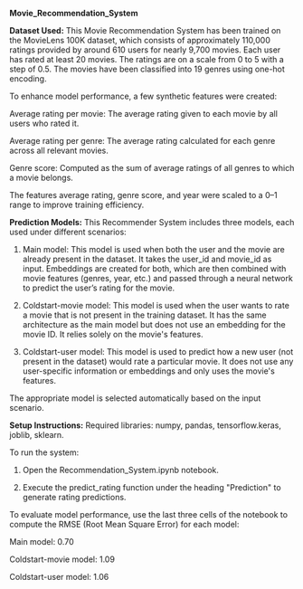 **Movie_Recommendation_System**


**Dataset Used:**
This Movie Recommendation System has been trained on the MovieLens 100K dataset, which consists of approximately 110,000 ratings provided by around 610 users for nearly 9,700 movies. Each user has rated at least 20 movies. The ratings are on a scale from 0 to 5 with a step of 0.5. The movies have been classified into 19 genres using one-hot encoding.

To enhance model performance, a few synthetic features were created:

Average rating per movie: The average rating given to each movie by all users who rated it.

Average rating per genre: The average rating calculated for each genre across all relevant movies.

Genre score: Computed as the sum of average ratings of all genres to which a movie belongs.


The features average rating, genre score, and year were scaled to a 0–1 range to improve training efficiency.


**Prediction Models:**
This Recommender System includes three models, each used under different scenarios:

1. Main model:
This model is used when both the user and the movie are already present in the dataset. It takes the user_id and movie_id as input. Embeddings are created for both, which are then combined with movie features (genres, year, etc.) and passed through a neural network to predict the user’s rating for the movie.


2. Coldstart-movie model:
This model is used when the user wants to rate a movie that is not present in the training dataset. It has the same architecture as the main model but does not use an embedding for the movie ID. It relies solely on the movie's features.


3. Coldstart-user model:
This model is used to predict how a new user (not present in the dataset) would rate a particular movie. It does not use any user-specific information or embeddings and only uses the movie's features.



The appropriate model is selected automatically based on the input scenario.


**Setup Instructions:**
Required libraries: numpy, pandas, tensorflow.keras, joblib, sklearn.

To run the system:

1. Open the Recommendation_System.ipynb notebook.


2. Execute the predict_rating function under the heading "Prediction" to generate rating predictions.



To evaluate model performance, use the last three cells of the notebook to compute the RMSE (Root Mean Square Error) for each model:

Main model: 0.70

Coldstart-movie model: 1.09

Coldstart-user model: 1.06
